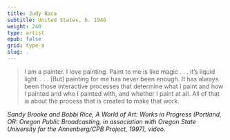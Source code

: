 ```yaml
---
title: Judy Baca
subtitle: United States, b. 1946
weight: 240
type: artist
epub: false
grid: type-a
slug: .
---
```

>I am a painter. I love painting. Paint to me is like magic . . . it’s liquid light. . . . \[But\] painting for me has never been enough. It has always been those interactive processes that determine what I paint and how I painted and who I painted with, and whether I paint at all. All of that is about the process that is created to make that work.

<cite>Sandy Brooke and Bobbi Rice, *A World of Art: Works in Progress* (Portland, OR: Oregon Public Broadcasting, in association with Oregon State University for the Annenberg/CPB Project, 1997), video.</cite>
